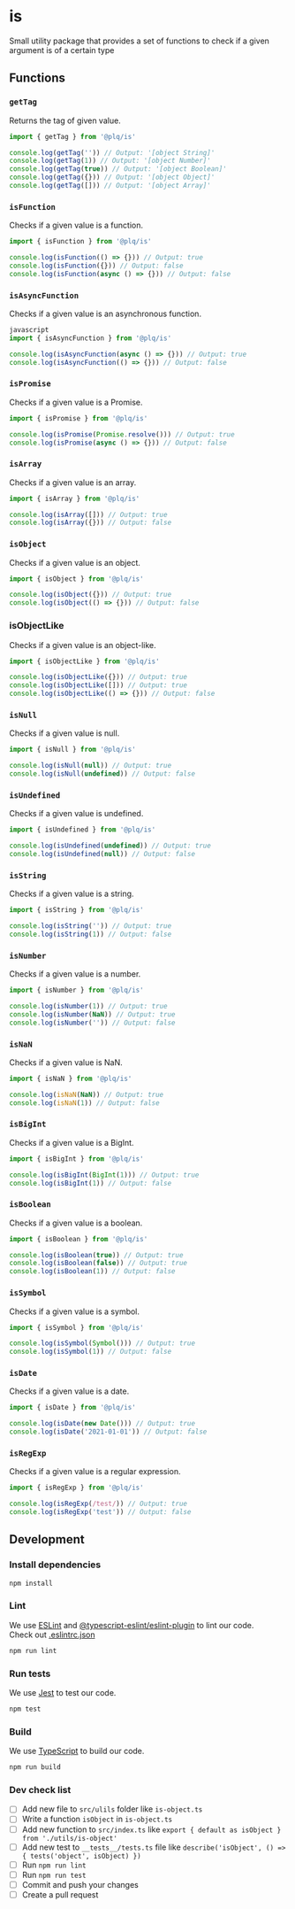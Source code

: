 # is
Small utility package that provides a set of functions to check if a given argument is of a certain type

## Functions

### `getTag`

Returns the tag of given value.

```javascript
import { getTag } from '@plq/is'

console.log(getTag('')) // Output: '[object String]'
console.log(getTag(1)) // Output: '[object Number]'
console.log(getTag(true)) // Output: '[object Boolean]'
console.log(getTag({})) // Output: '[object Object]'
console.log(getTag([])) // Output: '[object Array]'
```

### `isFunction`

Checks if a given value is a function.

```javascript
import { isFunction } from '@plq/is'

console.log(isFunction(() => {})) // Output: true
console.log(isFunction({})) // Output: false
console.log(isFunction(async () => {})) // Output: false
```

### `isAsyncFunction`

Checks if a given value is an asynchronous function.

```javascript
javascript
import { isAsyncFunction } from '@plq/is'

console.log(isAsyncFunction(async () => {})) // Output: true
console.log(isAsyncFunction(() => {})) // Output: false
```

### `isPromise`

Checks if a given value is a Promise.

```javascript
import { isPromise } from '@plq/is'

console.log(isPromise(Promise.resolve())) // Output: true
console.log(isPromise(async () => {})) // Output: false
```

### `isArray`

Checks if a given value is an array.

```javascript
import { isArray } from '@plq/is'

console.log(isArray([])) // Output: true
console.log(isArray({})) // Output: false
```

### `isObject`

Checks if a given value is an object.

```javascript
import { isObject } from '@plq/is'

console.log(isObject({})) // Output: true
console.log(isObject(() => {})) // Output: false
```

### isObjectLike

Checks if a given value is an object-like.

```javascript
import { isObjectLike } from '@plq/is'

console.log(isObjectLike({})) // Output: true
console.log(isObjectLike([])) // Output: true
console.log(isObjectLike(() => {})) // Output: false
```

### `isNull`

Checks if a given value is null.

```javascript
import { isNull } from '@plq/is'

console.log(isNull(null)) // Output: true
console.log(isNull(undefined)) // Output: false
```

### `isUndefined`

Checks if a given value is undefined.

```javascript
import { isUndefined } from '@plq/is'

console.log(isUndefined(undefined)) // Output: true
console.log(isUndefined(null)) // Output: false
```

### `isString`

Checks if a given value is a string.

```javascript
import { isString } from '@plq/is'

console.log(isString('')) // Output: true
console.log(isString(1)) // Output: false
```

### `isNumber`

Checks if a given value is a number.

```javascript
import { isNumber } from '@plq/is'

console.log(isNumber(1)) // Output: true
console.log(isNumber(NaN)) // Output: true
console.log(isNumber('')) // Output: false
```

### `isNaN`

Checks if a given value is NaN.

```javascript
import { isNaN } from '@plq/is'

console.log(isNaN(NaN)) // Output: true
console.log(isNaN(1)) // Output: false
```

### `isBigInt`

Checks if a given value is a BigInt.

```javascript
import { isBigInt } from '@plq/is'

console.log(isBigInt(BigInt(1))) // Output: true
console.log(isBigInt(1)) // Output: false
```

### `isBoolean`

Checks if a given value is a boolean.

```javascript
import { isBoolean } from '@plq/is'

console.log(isBoolean(true)) // Output: true
console.log(isBoolean(false)) // Output: true
console.log(isBoolean(1)) // Output: false
```

### `isSymbol`

Checks if a given value is a symbol.

```javascript
import { isSymbol } from '@plq/is'

console.log(isSymbol(Symbol())) // Output: true
console.log(isSymbol(1)) // Output: false
```

### `isDate`

Checks if a given value is a date.

```javascript
import { isDate } from '@plq/is'

console.log(isDate(new Date())) // Output: true
console.log(isDate('2021-01-01')) // Output: false
```

### `isRegExp`

Checks if a given value is a regular expression.

```javascript
import { isRegExp } from '@plq/is'

console.log(isRegExp(/test/)) // Output: true
console.log(isRegExp('test')) // Output: false
```

## Development

### Install dependencies

```bash
npm install
```

### Lint

We use [ESLint](https://eslint.org/) and [@typescript-eslint/eslint-plugin](https://www.npmjs.com/package/@typescript-eslint/eslint-plugin) to lint our code.
</br>
Check out [.eslintrc.json](https://github.com/Akurganow/is/blob/main/.eslintrc.json)

```bash
npm run lint
```

### Run tests

We use [Jest](https://jestjs.io/) to test our code.

```bash
npm test
```

### Build

We use [TypeScript](https://www.typescriptlang.org/) to build our code.

```bash
npm run build
```

### Dev check list

- [ ] Add new file to `src/ulils` folder like `is-object.ts`
- [ ] Write a function `isObject` in `is-object.ts`
- [ ] Add new function to `src/index.ts` like `export { default as isObject } from './utils/is-object'`
- [ ] Add new test to `__tests__/tests.ts` file like `describe('isObject', () => { tests('object', isObject) })`
- [ ] Run `npm run lint`
- [ ] Run `npm run test`
- [ ] Commit and push your changes
- [ ] Create a pull request
